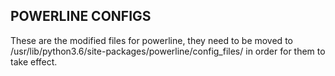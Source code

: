 <h2>POWERLINE CONFIGS</h2>

These are the modified files for powerline, they need to be moved to 
/usr/lib/python3.6/site-packages/powerline/config_files/ in order for them to 
take effect.

